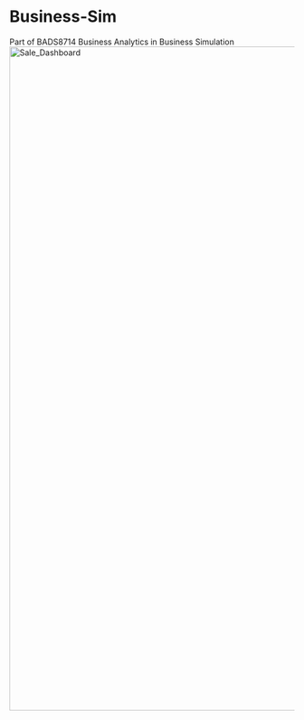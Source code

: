 # Business-Sim
Part of BADS8714 Business Analytics in Business Simulation
<img width="1173" alt="Sale_Dashboard" src="https://user-images.githubusercontent.com/70084077/124352630-a3846780-dc2b-11eb-8d6e-d4b6aca0bfe0.png">
